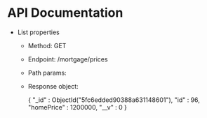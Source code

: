 # API Documentation

*  List properties
   *  Method: GET
   *  Endpoint: /mortgage/prices
   *  Path params:
   *  Response object:
   
      {
          "_id" : ObjectId("5fc6edded90388a631148601"),
          "id" : 96,
          "homePrice" : 1200000,
          "__v" : 0
      }





